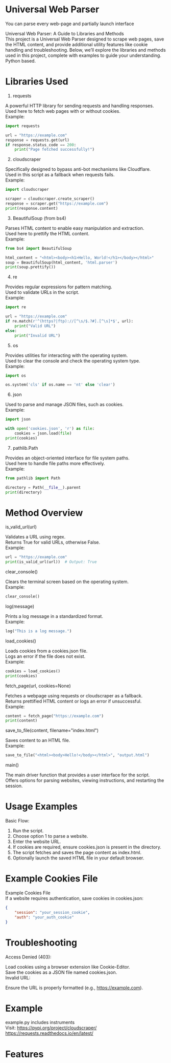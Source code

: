 # Universal Web Parser
You can parse every web-page and partially launch interface

Universal Web Parser: A Guide to Libraries and Methods  
This project is a Universal Web Parser designed to scrape web pages, save the HTML content, and provide additional utility features like cookie handling and troubleshooting. Below, we’ll explore the libraries and methods used in this project, complete with examples to guide your understanding. Python based.  


# Libraries Used  
1. requests  

A powerful HTTP library for sending requests and handling responses.  
Used here to fetch web pages with or without cookies.  
Example:  
```python
import requests

url = "https://example.com"
response = requests.get(url)
if response.status_code == 200:
    print("Page fetched successfully!")
```
2. cloudscraper  

Specifically designed to bypass anti-bot mechanisms like Cloudflare.  
Used in this script as a fallback when requests fails.  
Example:  
```python
import cloudscraper

scraper = cloudscraper.create_scraper()
response = scraper.get("https://example.com")
print(response.content)
```
3. BeautifulSoup (from bs4)  

Parses HTML content to enable easy manipulation and extraction.  
Used here to prettify the HTML content.  
Example:  
```python
from bs4 import BeautifulSoup

html_content = "<html><body><h1>Hello, World!</h1></body></html>"
soup = BeautifulSoup(html_content, 'html.parser')
print(soup.prettify())
```
4. re  

Provides regular expressions for pattern matching.  
Used to validate URLs in the script.  
Example:  
```python
import re

url = "https://example.com"
if re.match(r'^(https?|ftp)://[^\s/$.?#].[^\s]*$', url):
    print("Valid URL")
else:
    print("Invalid URL")
```
5. os  

Provides utilities for interacting with the operating system.  
Used to clear the console and check the operating system type.  
Example:  
```python
import os

os.system('cls' if os.name == 'nt' else 'clear')
```
6. json  

Used to parse and manage JSON files, such as cookies.  
Example:  
```python
import json

with open('cookies.json', 'r') as file:
    cookies = json.load(file)
print(cookies)
```
7. pathlib.Path  

Provides an object-oriented interface for file system paths.  
Used here to handle file paths more effectively.  
Example:  
```python
from pathlib import Path

directory = Path(__file__).parent
print(directory)
```
# Method Overview
is_valid_url(url)

Validates a URL using regex.  
Returns True for valid URLs, otherwise False.  
Example:  

```python
url = "https://example.com"
print(is_valid_url(url))  # Output: True
```
clear_console()

Clears the terminal screen based on the operating system.  
Example:  

```python
clear_console()
```
log(message)

Prints a log message in a standardized format.  
Example:  

```python
log("This is a log message.")
```
load_cookies()

Loads cookies from a cookies.json file.  
Logs an error if the file does not exist.  
Example:  

```python
cookies = load_cookies()
print(cookies)
```
fetch_page(url, cookies=None)

Fetches a webpage using requests or cloudscraper as a fallback.  
Returns prettified HTML content or logs an error if unsuccessful.  
Example:  

```python
content = fetch_page("https://example.com")
print(content)
```
save_to_file(content, filename="index.html")

Saves content to an HTML file.  
Example:  

```python
save_to_file("<html><body>Hello!</body></html>", "output.html")
```
main()

The main driver function that provides a user interface for the script.  
Offers options for parsing websites, viewing instructions, and restarting the session.  

# Usage Examples
Basic Flow:  

1. Run the script.  
2. Choose option 1 to parse a website.  
3. Enter the website URL.  
4. If cookies are required, ensure cookies.json is present in the directory.  
5. The script fetches and saves the page content as index.html.  
6. Optionally launch the saved HTML file in your default browser.  

# Example Cookies File
Example Cookies File  
If a website requires authentication, save cookies in cookies.json:  

```json
{
    "session": "your_session_cookie",
    "auth": "your_auth_cookie"
}
```
# Troubleshooting
Access Denied (403):

Load cookies using a browser extension like Cookie-Editor.  
Save the cookies as a JSON file named cookies.json.  
Invalid URL:  

Ensure the URL is properly formatted (e.g., https://example.com).  
# Example
example.py includes instruments  
Visit: https://pypi.org/project/cloudscraper/
https://requests.readthedocs.io/en/latest/

# Features
